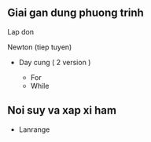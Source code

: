Giai gan dung phuong trinh
---

Lap don

Newton (tiep tuyen)

- Day cung ( 2 version )

	- For 
	- While


Noi suy va xap xi ham
---

- Lanrange